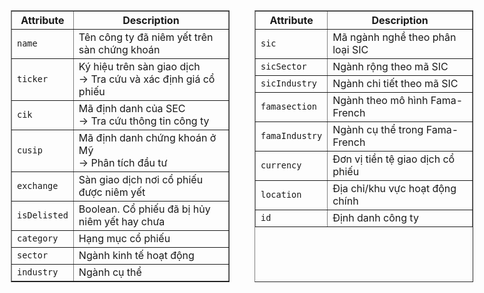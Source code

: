 <div style="display: flex; justify-content: center; gap: 40px;">

  <!-- Bảng 1 -->
  <table border="1" style="border-collapse: collapse; min-width: 350px;">
    <thead><tr><th>Attribute</th><th>Description</th></tr></thead>
    <tbody>
      <tr><td><code>name</code></td><td>Tên công ty đã niêm yết trên sàn chứng khoán</td></tr>
      <tr><td><code>ticker</code></td><td>Ký hiệu trên sàn giao dịch <br>→ Tra cứu và xác định giá cổ phiếu</td></tr>
      <tr><td><code>cik</code></td><td>Mã định danh của SEC <br>→ Tra cứu thông tin công ty</td></tr>
      <tr><td><code>cusip</code></td><td>Mã định danh chứng khoán ở Mỹ <br>→ Phân tích đầu tư</td></tr>
      <tr><td><code>exchange</code></td><td>Sàn giao dịch nơi cổ phiếu được niêm yết</td></tr>
      <tr><td><code>isDelisted</code></td><td>Boolean. Cổ phiếu đã bị hủy niêm yết hay chưa</td></tr>
      <tr><td><code>category</code></td><td>Hạng mục cổ phiếu</td></tr>
      <tr><td><code>sector</code></td><td>Ngành kinh tế hoạt động</td></tr>
      <tr><td><code>industry</code></td><td>Ngành cụ thể</td></tr>
    </tbody>
  </table>

  <!-- Bảng 2 -->
  <table border="1" style="border-collapse: collapse; min-width: 350px;">
    <thead><tr><th>Attribute</th><th>Description</th></tr></thead>
    <tbody>
      <tr><td><code>sic</code></td><td>Mã ngành nghề theo phân loại SIC</td></tr>
      <tr><td><code>sicSector</code></td><td>Ngành rộng theo mã SIC</td></tr>
      <tr><td><code>sicIndustry</code></td><td>Ngành chi tiết theo mã SIC</td></tr>
      <tr><td><code>famasection</code></td><td>Ngành theo mô hình Fama-French</td></tr>
      <tr><td><code>famaIndustry</code></td><td>Ngành cụ thể trong Fama-French</td></tr>
      <tr><td><code>currency</code></td><td>Đơn vị tiền tệ giao dịch cổ phiếu</td></tr>
      <tr><td><code>location</code></td><td>Địa chỉ/khu vực hoạt động chính</td></tr>
      <tr><td><code>id</code></td><td>Định danh công ty</td></tr>
    </tbody>
  </table>

</div>
